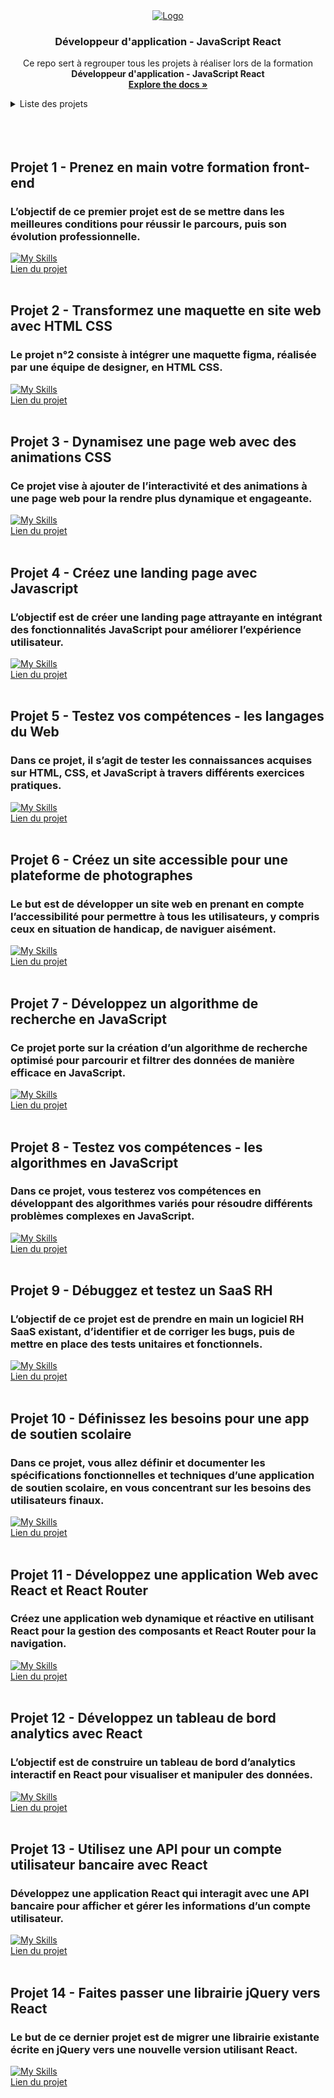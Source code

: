 <div align="center">
  <a href="https://github.com/ElMoucheh/Formation-OpenClassrooms">
    <img src="https://www.solutions-ressources-humaines.com/logo/51c0ba3cbf5680eoc_purple_.png" alt="Logo">
  </a>

  <h3 align="center">Développeur d'application - JavaScript React</h3>

  <p align="center">
    Ce repo sert à regrouper tous les projets à réaliser lors de la formation <strong>Développeur d'application - JavaScript React</strong>
    <br />
    <a href="https://github.com/ElMoucheh/Formation-OpenClassrooms"><strong>Explore the docs »</strong></a>
    <br />
  </p>
</div>

<details>
  <summary>Liste des projets</summary>
  <ol>
    <li><a href="#projet-1---prenez-en-main-votre-formation-front-end">Prenez en main votre formation front-end</a></li>
    <li><a href="#projet-2---Transformez-une-maquette-en-site-web-avec-HTML-CSS">Transformez une maquette en site web avec HTML CSS</a></li>
    <li><a href="#projet-3---Dynamisez-une-page-web-avec-des-animations-CSS">Dynamisez une page web avec des animations CSS</a></li>
    <li><a href="#projet-4---Créez-une-landing-page-avec-Javascript">Créez une landing page avec Javascript</a></li>
    <li><a href="#projet-5---Testez-vos-compétences---les-langages-du-Web">Testez vos compétences - les langages du Web</a></li>
    <li><a href="#projet-6---Créez-un-site-accessible-pour-une-plateforme-de-photographes">Créez un site accessible pour une plateforme de photographes</a></li>
    <li><a href="#projet-7---Développez-un-algorithme-de-recherche-en-JavaScript">Développez un algorithme de recherche en JavaScript</a></li>
    <li><a href="#projet-8---Testez-vos-compétences---les-algorithmes-en-JavaScript">Testez vos compétences - les algorithmes en JavaScript</a></li>
    <li><a href="#projet-9---Débuggez-et-testez-un-SaaS-RH">Débuggez et testez un SaaS RH</a></li>
    <li><a href="#projet-10---Définissez-les-besoins-pour-une-app-de-soutien-scolaire">Définissez les besoins pour une app de soutien scolaire</a></li>
    <li><a href="#projet-11---Développez-une-application-Web-avec-React-et-React-Router">Développez une application Web avec React et React Router</a></li>
    <li><a href="#projet-12---Développez-un-tableau-de-bord-analytics-avec-React">Développez un tableau de bord analytics avec React</a></li>
    <li><a href="#projet-13---Utilisez-une-API-pour-un-compte-utilisateur-bancaire-avec-React">Utilisez une API pour un compte utilisateur bancaire avec React</a></li>
    <li><a href="#projet-14---Faites-passer-une-librairie-jQuery-vers-React">Faites passer une librairie jQuery vers React</a></li>
  </ol>
</details>
<br><br><br>

## Projet 1 - Prenez en main votre formation front-end
### L’objectif de ce premier projet est de se mettre dans les meilleures conditions pour réussir le parcours, puis son évolution professionnelle.
[![My Skills](https://skillicons.dev/icons?i=git,github)](https://skillicons.dev)<br>
<a href="https://github.com/ElMoucheh/Projet-1">Lien du projet</a>
<br><br>

## Projet 2 - Transformez une maquette en site web avec HTML CSS
### Le projet n°2 consiste à intégrer une maquette figma, réalisée par une équipe de designer, en HTML CSS.
[![My Skills](https://skillicons.dev/icons?i=html,css,figma)](https://skillicons.dev)<br>
<a href="https://github.com/ElMoucheh/Projet-2">Lien du projet</a>
<br><br>

## Projet 3 - Dynamisez une page web avec des animations CSS
### Ce projet vise à ajouter de l’interactivité et des animations à une page web pour la rendre plus dynamique et engageante.
[![My Skills](https://skillicons.dev/icons?i=html,css)](https://skillicons.dev)<br>
<a href="https://github.com/ElMoucheh/Projet-3">Lien du projet</a>
<br><br>

## Projet 4 - Créez une landing page avec Javascript
### L’objectif est de créer une landing page attrayante en intégrant des fonctionnalités JavaScript pour améliorer l’expérience utilisateur.
[![My Skills](https://skillicons.dev/icons?i=html,css,js)](https://skillicons.dev)<br>
<a href="https://github.com/ElMoucheh/Projet-4">Lien du projet</a>
<br><br>

## Projet 5 - Testez vos compétences - les langages du Web
### Dans ce projet, il s’agit de tester les connaissances acquises sur HTML, CSS, et JavaScript à travers différents exercices pratiques.
[![My Skills](https://skillicons.dev/icons?i=html,css,js)](https://skillicons.dev)<br>
<a href="https://github.com/ElMoucheh/Projet-5">Lien du projet</a>
<br><br>

## Projet 6 - Créez un site accessible pour une plateforme de photographes
### Le but est de développer un site web en prenant en compte l’accessibilité pour permettre à tous les utilisateurs, y compris ceux en situation de handicap, de naviguer aisément.
[![My Skills](https://skillicons.dev/icons?i=html,css,js)](https://skillicons.dev)<br>
<a href="https://github.com/ElMoucheh/Projet-6">Lien du projet</a>
<br><br>

## Projet 7 - Développez un algorithme de recherche en JavaScript
### Ce projet porte sur la création d’un algorithme de recherche optimisé pour parcourir et filtrer des données de manière efficace en JavaScript.
[![My Skills](https://skillicons.dev/icons?i=html,css,js)](https://skillicons.dev)<br>
<a href="https://github.com/ElMoucheh/Projet-7">Lien du projet</a>
<br><br>

## Projet 8 - Testez vos compétences - les algorithmes en JavaScript
### Dans ce projet, vous testerez vos compétences en développant des algorithmes variés pour résoudre différents problèmes complexes en JavaScript.
[![My Skills](https://skillicons.dev/icons?i=js)](https://skillicons.dev)<br>
<a href="https://github.com/ElMoucheh/Projet-8">Lien du projet</a>
<br><br>

## Projet 9 - Débuggez et testez un SaaS RH
### L’objectif de ce projet est de prendre en main un logiciel RH SaaS existant, d’identifier et de corriger les bugs, puis de mettre en place des tests unitaires et fonctionnels.
[![My Skills](https://skillicons.dev/icons?i=js,testing)](https://skillicons.dev)<br>
<a href="https://github.com/ElMoucheh/Projet-9">Lien du projet</a>
<br><br>

## Projet 10 - Définissez les besoins pour une app de soutien scolaire
### Dans ce projet, vous allez définir et documenter les spécifications fonctionnelles et techniques d’une application de soutien scolaire, en vous concentrant sur les besoins des utilisateurs finaux.
[![My Skills](https://skillicons.dev/icons?i=figma)](https://skillicons.dev)<br>
<a href="https://github.com/ElMoucheh/Projet-10">Lien du projet</a>
<br><br>

## Projet 11 - Développez une application Web avec React et React Router
### Créez une application web dynamique et réactive en utilisant React pour la gestion des composants et React Router pour la navigation.
[![My Skills](https://skillicons.dev/icons?i=react)](https://skillicons.dev)<br>
<a href="https://github.com/ElMoucheh/Projet-11">Lien du projet</a>
<br><br>

## Projet 12 - Développez un tableau de bord analytics avec React
### L’objectif est de construire un tableau de bord d’analytics interactif en React pour visualiser et manipuler des données.
[![My Skills](https://skillicons.dev/icons?i=react)](https://skillicons.dev)<br>
<a href="https://github.com/ElMoucheh/Projet-12">Lien du projet</a>
<br><br>

## Projet 13 - Utilisez une API pour un compte utilisateur bancaire avec React
### Développez une application React qui interagit avec une API bancaire pour afficher et gérer les informations d’un compte utilisateur.
[![My Skills](https://skillicons.dev/icons?i=react,redux)](https://skillicons.dev)<br>
<a href="https://github.com/ElMoucheh/Projet-13">Lien du projet</a>
<br><br>

## Projet 14 - Faites passer une librairie jQuery vers React
### Le but de ce dernier projet est de migrer une librairie existante écrite en jQuery vers une nouvelle version utilisant React.
[![My Skills](https://skillicons.dev/icons?i=react,jquery,npm)](https://skillicons.dev)<br>
<a href="https://github.com/ElMoucheh/Projet-14">Lien du projet</a>
<br><br>
